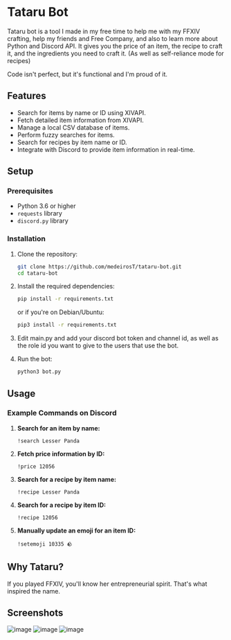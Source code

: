 # Tataru Bot

Tataru bot is a tool I made in my free time to help me with my FFXIV crafting, help my friends and Free Company, and also to learn more about Python and Discord API.
It gives you the price of an item, the recipe to craft it, and the ingredients you need to craft it. (As well as self-reliance mode for recipes)

Code isn't perfect, but it's functional and I'm proud of it.


## Features

- Search for items by name or ID using XIVAPI.
- Fetch detailed item information from XIVAPI.
- Manage a local CSV database of items.
- Perform fuzzy searches for items.
- Search for recipes by item name or ID.
- Integrate with Discord to provide item information in real-time.

## Setup

### Prerequisites

- Python 3.6 or higher
- `requests` library
- `discord.py` library

### Installation

1. Clone the repository:
    ```sh
    git clone https://github.com/medeirosT/tataru-bot.git
    cd tataru-bot
    ```

2. Install the required dependencies:
    ```sh
    pip install -r requirements.txt
    ```
    or if you're on Debian/Ubuntu:
    ```sh
    pip3 install -r requirements.txt
    ```

3. Edit main.py and add your discord bot token and channel id, as well as the role id you want to give to the users that use the bot.

4. Run the bot:
    ```sh
    python3 bot.py
    ```

## Usage

### Example Commands on Discord

1. **Search for an item by name:**
    ```
    !search Lesser Panda
    ```

2. **Fetch price information by ID:**
    ```
    !price 12056
    ```

3. **Search for a recipe by item name:**
    ```
    !recipe Lesser Panda
    ```

4. **Search for a recipe by item ID:**
    ```
    !recipe 12056
    ```
    
5. **Manually update an emoji for an item ID:**
    ```
    !setemoji 10335 🪨
    ```
    
## Why Tataru?

If you played FFXIV, you'll know her entrepreneurial spirit. That's what inspired the name.


## Screenshots
![image](https://github.com/user-attachments/assets/5093a6f6-1fde-4e90-b153-a9f8e612c5a5)
![image](https://github.com/user-attachments/assets/460e509a-47db-4f8e-afac-83f1584e59d2)
![image](https://github.com/user-attachments/assets/0cee5ca4-2cd3-46cb-b9af-c8c19e3a9814)

